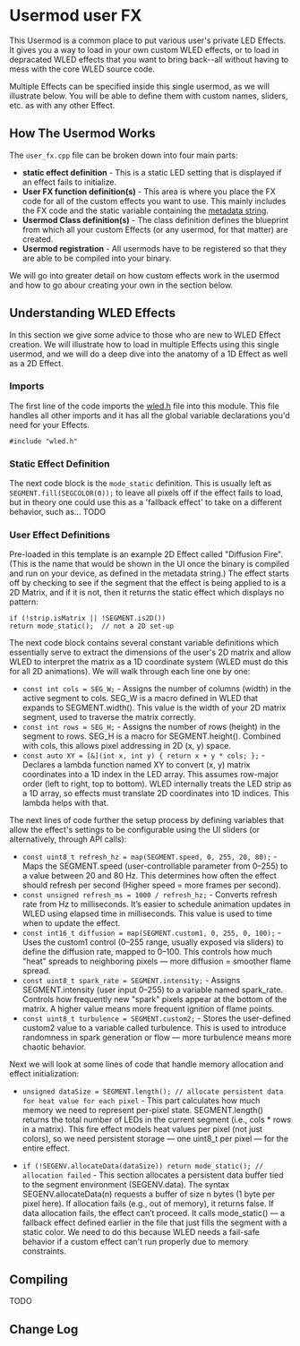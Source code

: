 # Usermod user FX

This Usermod is a common place to put various user's private LED Effects.  It gives you a way to load in your own custom WLED effects, or to load in depracated WLED effects that you want to bring back--all without having to mess with the core WLED source code.

Multiple Effects can be specified inside this single usermod, as we will illustrate below.  You will be able to define them with custom names, sliders, etc. as with any other Effect.



## How The Usermod Works

The `user_fx.cpp` file can be broken down into four main parts:
* **static effect definition** - This is a static LED setting that is displayed if an effect fails to initialize.
* **User FX function definition(s)** - This area is where you place the FX code for all of the custom effects you want to use.  This mainly includes the FX code and the static variable containing the [metadata string](https://kno.wled.ge/interfaces/json-api/#effect-metadata). 
* **Usermod Class definition(s)** - The class definition defines the blueprint from which all your custom Effects (or any usermod, for that matter) are created.
* **Usermod registration** - All usermods have to be registered so that they are able to be compiled into your binary.

We will go into greater detail on how custom effects work in the usermod and how to go abour creating your own in the section below.


## Understanding WLED Effects

In this section we give some advice to those who are new to WLED Effect creation.  We will illustrate how to load in multiple Effects using this single usermod, and we will do a deep dive into the anatomy of a 1D Effect as well as a 2D Effect.

### Imports
The first line of the code imports the [wled.h](https://github.com/wled/WLED/blob/main/wled00/wled.h) file into this module.  This file handles all other imports and it has all the global variable declarations you'd need for your Effects.

```
#include "wled.h"
```

### Static Effect Definition
The next code block is the `mode_static` definition.  This is usually left as `SEGMENT.fill(SEGCOLOR(0));` to leave all pixels off if the effect fails to load, but in theory one could use this as a 'fallback effect' to take on a different behavior, such as...
TODO

### User Effect Definitions
Pre-loaded in this template is an example 2D Effect called "Diffusion Fire".  (This is the name that would be shown in the UI once the binary is compiled and run on your device, as defined in the metadata string.)
The effect starts off by checking to see if the segment that the effect is being applied to is a 2D Matrix, and if it is not, then it returns the static effect which displays no pattern:
```
if (!strip.isMatrix || !SEGMENT.is2D()) 
return mode_static();  // not a 2D set-up 
```
The next code block contains several constant variable definitions which essentially serve to extract the dimensions of the user's 2D matrix and allow WLED to interpret the matrix as a 1D coordinate system (WLED must do this for all 2D animations). We will walk through each line one by one:
* `const int cols = SEG_W;` -  Assigns the number of columns (width) in the active segment to cols.  SEG_W is a macro defined in WLED that expands to SEGMENT.width().  This value is the width of your 2D matrix segment, used to traverse the matrix correctly.
* `const int rows = SEG_H;` - Assigns the number of rows (height) in the segment to rows.  SEG_H is a macro for SEGMENT.height(). Combined with cols, this allows pixel addressing in 2D (x, y) space.
* `const auto XY = [&](int x, int y) { return x + y * cols; };` - Declares a lambda function named XY to convert (x, y) matrix coordinates into a 1D index in the LED array.  This assumes row-major order (left to right, top to bottom).  WLED internally treats the LED strip as a 1D array, so effects must translate 2D coordinates into 1D indices. This lambda helps with that.

The next lines of code further the setup process by defining variables that allow the effect's settings to be configurable using the UI sliders (or alternatively, through API calls):

* `const uint8_t refresh_hz = map(SEGMENT.speed, 0, 255, 20, 80);` - Maps the SEGMENT.speed (user-controllable parameter from 0–255) to a value between 20 and 80 Hz.  This determines how often the effect should refresh per second (Higher speed = more frames per second).
* `const unsigned refresh_ms = 1000 / refresh_hz;` - Converts refresh rate from Hz to milliseconds. It’s easier to schedule animation updates in WLED using elapsed time in milliseconds. This value is used to time when to update the effect.
* `const int16_t diffusion = map(SEGMENT.custom1, 0, 255, 0, 100);` - Uses the custom1 control (0–255 range, usually exposed via sliders) to define the diffusion rate, mapped to 0–100.  This controls how much "heat" spreads to neighboring pixels — more diffusion = smoother flame spread.
* `const uint8_t spark_rate = SEGMENT.intensity;` - Assigns SEGMENT.intensity (user input 0–255) to a variable named spark_rate.  Controls how frequently new "spark" pixels appear at the bottom of the matrix. A higher value means more frequent ignition of flame points.
* `const uint8_t turbulence = SEGMENT.custom2;` - Stores the user-defined custom2 value to a variable called turbulence.  This is used to introduce randomness in spark generation or flow — more turbulence means more chaotic behavior.

Next we will look at some lines of code that handle memory allocation and effect initialization:

* `unsigned dataSize = SEGMENT.length(); // allocate persistent data for heat value for each pixel` - This part calculates how much memory we need to represent per-pixel state.  SEGMENT.length() returns the total number of LEDs in the current segment (i.e., cols * rows in a matrix).  This fire effect models heat values per pixel (not just colors), so we need persistent storage — one uint8_t per pixel — for the entire effect.


* `if (!SEGENV.allocateData(dataSize))
  return mode_static(); // allocation failed` - This section allocates a persistent data buffer tied to the segment environment (SEGENV.data).  The syntax SEGENV.allocateData(n) requests a buffer of size n bytes (1 byte per pixel here).  If allocation fails (e.g., out of memory), it returns false.
If data allocation fails, the effect can’t proceed.  It calls mode_static() — a fallback effect defined earlier in the file that just fills the segment with a static color.  We need to do this because WLED needs a fail-safe behavior if a custom effect can't run properly due to memory constraints.


## Compiling
TODO


## Change Log


